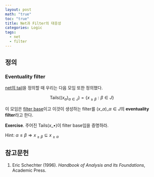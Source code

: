 ```yaml
---
layout: post
math: "true"
toc: "true"
title: Net과 Filter의 대응성
categories: Logic
tags:
  - net
  - filter
---
```

## 정의

### Eventuality filter

[net의 tail](https://paraconsistent.github.io/logic/2024/02/26/net.html#tail)을 정의할 때 우리는 다음 모임 또한 정의했다.

$$ \mathrm{Tails}((x_{\alpha})_{\alpha \in J})=\{ x_{\ge\beta} : \beta \in J\} $$

이 모임은 [filter base](https://paraconsistent.github.io/logic/2024/02/28/filter-base.html#filter-base)이고 이것이 생성하는 filter를  ${ (x\_{\alpha})\_{\alpha \in J} }$의 **eventuality filter**라고 한다.

**Exercise**. 주어진 ${ \mathrm{Tails}(x\_{\bullet}) }$이 filter base임을 증명하라.

Hint: ${ \alpha \le \beta \Rightarrow x_{\ge \beta} \subseteq x_{\ge \alpha} }$

## 참고문헌

1. Eric Schechter (1996). *Handbook of Analysis and Its Foundations*, Academic Press.
